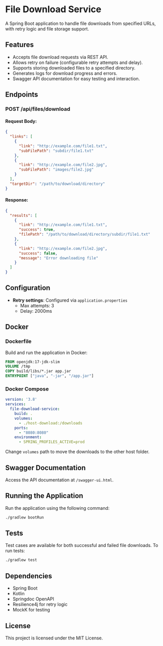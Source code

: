 
# File Download Service

A Spring Boot application to handle file downloads from specified URLs, with retry logic and file storage support.

## Features

- Accepts file download requests via REST API.
- Allows retry on failure (configurable retry attempts and delay).
- Supports storing downloaded files to a specified directory.
- Generates logs for download progress and errors.
- Swagger API documentation for easy testing and interaction.

## Endpoints

### POST /api/files/download

#### Request Body:
```json
{
  "links": [
    {
      "link": "http://example.com/file1.txt",
      "subFilePath": "subdir/file1.txt"
    },
    {
      "link": "http://example.com/file2.jpg",
      "subFilePath": "images/file2.jpg"
    }
  ],
  "targetDir": "/path/to/download/directory"
}
```

#### Response:
```json
{
  "results": [
    {
      "link": "http://example.com/file1.txt",
      "success": true,
      "filePath": "/path/to/download/directory/subdir/file1.txt"
    },
    {
      "link": "http://example.com/file2.jpg",
      "success": false,
      "message": "Error downloading file"
    }
  ]
}
```

## Configuration

- **Retry settings**: Configured via `application.properties`
    - Max attempts: 3
    - Delay: 2000ms

## Docker

### Dockerfile
Build and run the application in Docker:
```dockerfile
FROM openjdk:17-jdk-slim
VOLUME /tmp
COPY build/libs/*.jar app.jar
ENTRYPOINT ["java", "-jar", "/app.jar"]
```

### Docker Compose
```yaml
version: '3.8'
services:
  file-download-service:
    build: .
    volumes:
      - ./host-download:/downloads
    ports:
      - "8080:8080"
    environment:
      - SPRING_PROFILES_ACTIVE=prod
```

Change `volumes` path to move the downloads to the other host folder.

## Swagger Documentation

Access the API documentation at `/swagger-ui.html`.

## Running the Application

Run the application using the following command:

```bash
./gradlew bootRun
```

## Tests

Test cases are available for both successful and failed file downloads. To run tests:

```bash
./gradlew test
```

## Dependencies

- Spring Boot
- Kotlin
- Springdoc OpenAPI
- Resilience4j for retry logic
- MockK for testing

## License

This project is licensed under the MIT License.
